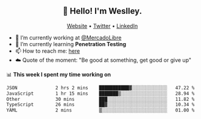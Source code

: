 <h2 align="center">👋 Hello! I'm Weslley.</h2>
<p align="center">
  <a href="http://weslleyneri.com.br">Website</a> •
  <a href="https://twitter.com/Weslley_Neri">Twitter</a> •
  <a href="https://www.linkedin.com/in/weslley-neri-3658908b">LinkedIn</a>
</p>


- 🔭 I’m currently working at [@MercadoLibre](https://github.com/mercadolibre)
- 🌱 I’m currently learning **Penetration Testing**
- 📫 How to reach me: [here](mailto:weslley39@gmail.com)
- ☁️ Quote of the moment: "Be good at something, get good or give up"

📊 **This week I spent my time working on**
<!--START_SECTION:waka-->

```txt
JSON              2 hrs 2 mins    ███████████▓░░░░░░░░░░░░░   47.22 %
JavaScript        1 hr 15 mins    ███████▒░░░░░░░░░░░░░░░░░   28.94 %
Other             30 mins         ███░░░░░░░░░░░░░░░░░░░░░░   11.82 %
TypeScript        26 mins         ██▓░░░░░░░░░░░░░░░░░░░░░░   10.34 %
YAML              2 mins          ▒░░░░░░░░░░░░░░░░░░░░░░░░   01.00 %
```

<!--END_SECTION:waka-->

<!-- Inspired by https://github.com/gruselhaus/gruselhaus -->